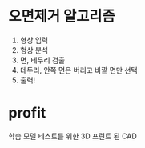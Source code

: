 # 오면제거 알고리즘

1. 형상 입력
2. 형상 분석
3. 면, 테두리 검출
4. 테두리, 안쪽 면은 버리고 바깥 면만 선택
5. 출력!



# profit



학습 모델 테스트를 위한 3D 프린트 된 CAD 